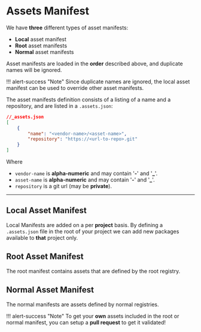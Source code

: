 # Assets Manifest
We have **three** different types of asset manifests:

* **Local** asset manifest
* **Root** asset manifests
* **Normal** asset manifests

Asset manifests are loaded in the **order** described above, and duplicate names will be ignored. 

!!! alert-success "Note"
    Since duplicate names are ignored, the local asset manifest can be used to override other asset manifests.

The asset manifests definition consists of a listing of a name and a repository, and are listed in a `.assets.json`:

```json
//_assets.json
[
    {
        "name": "<vendor-name>/<asset-name>",
        "repository": "https://<url-to-repo>.git"
    }
]
```
Where   

 * `vendor-name` is **alpha-numeric** and may contain '**-**' and '**_**'.
 * `asset-name` is **alpha-numeric** and may contain '**-**' and '**_**'.
 * `repository` is a git url (may be **private**).

 ----

## Local Asset Manifest
Local Manifests are added on a per **project** basis.
By defining a `.assets.json` file in the root of your project we can add
new packages available to **that** project only.

## Root Asset Manifest
The root manifest contains assets that are defined by the root registry.

## Normal Asset Manifest
The normal manifests are assets defined by normal registries.

!!! alert-success "Note"
    To get your **own** assets included in the root or normal manifest, you can setup a **pull request** to get it validated!
